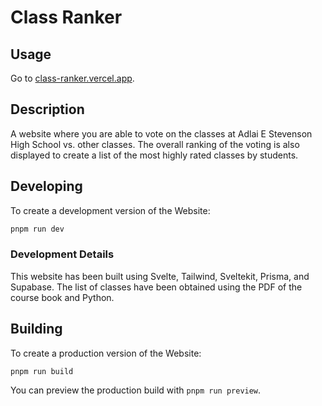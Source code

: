 # Class Ranker 

## Usage
Go to [class-ranker.vercel.app](www.class-ranker.vercel.app).

## Description
A website where you are able to vote on the classes at Adlai E Stevenson High School vs. other classes. The overall ranking of the voting is also displayed to create a list of the most highly rated classes by students.

## Developing

To create a development version of the Website:

```bash
pnpm run dev
```
### Development Details
This website has been built using Svelte, Tailwind, Sveltekit, Prisma, and Supabase.
The list of classes have been obtained using the PDF of the course book and Python.
## Building

To create a production version of the Website:

```bash
pnpm run build
```

You can preview the production build with `pnpm run preview`.
